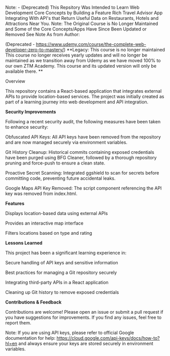 Note: - (Deprecated) This Repsitory Was Intended to Learn Web Development Core Concepts by Building a Feature Rich Travel Advisor App Integrating With API's that Return Useful Data on Restaurants, Hotels and Attractions Near You. Note: The Original Course is No Longer Maintained and Some of the Core Concepts/Apps Have Since Been Updated or Removed See Note As from Author: 

(Deprecated - https://www.udemy.com/course/the-complete-web-developer-zero-to-mastery/)
**Legacy: This course is no longer maintained
This course no longer receives yearly updates and will no longer be maintained as we transition away from Udemy as we have moved 100% to our own ZTM Academy. This course and its updated version will only be available there. **

Overview

This repository contains a React-based application that integrates external APIs to provide location-based services. The project was initially created as part of a learning journey into web development and API integration.

**Security Improvements**

Following a recent security audit, the following measures have been taken to enhance security:

Obfuscated API Keys: All API keys have been removed from the repository and are now managed securely via environment variables.

Git History Cleanup: Historical commits containing exposed credentials have been purged using BFG Cleaner, followed by a thorough repository pruning and force-push to ensure a clean state.

Proactive Secret Scanning: Integrated ggshield to scan for secrets before committing code, preventing future accidental leaks.

Google Maps API Key Removed: The script component referencing the API key was removed from index.html.

**Features**

Displays location-based data using external APIs

Provides an interactive map interface

Filters locations based on type and rating


**Lessons Learned**

This project has been a significant learning experience in:

Secure handling of API keys and sensitive information

Best practices for managing a Git repository securely

Integrating third-party APIs in a React application

Cleaning up Git history to remove exposed credentials


**Contributions & Feedback**

Contributions are welcome! Please open an issue or submit a pull request if you have suggestions for improvements. If you find any issues, feel free to report them.

Note: If you are using API keys, please refer to official Google documentation for help: https://cloud.google.com/api-keys/docs/how-to?hl=en and always ensure your keys are stored securely in environment variables.

